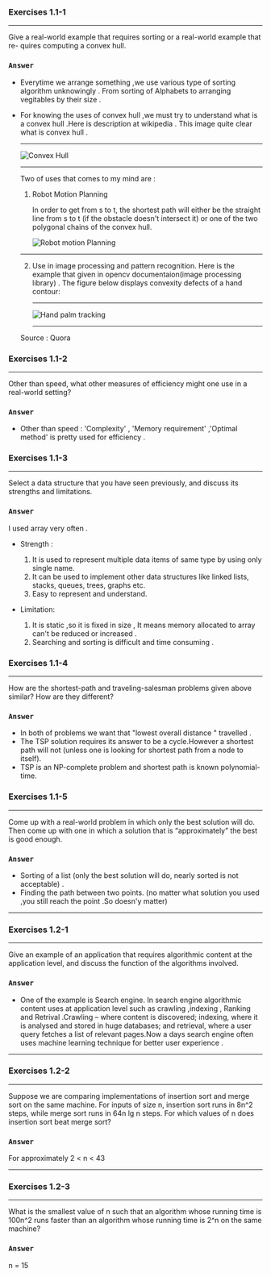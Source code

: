 ### Exercises 1.1-1
***
Give a real-world example that requires sorting or a real-world example that re-
quires computing a convex hull.

### `Answer`

* Everytime we arrange something ,we use various type of sorting algorithm unknowingly . From sorting of Alphabets to arranging vegitables by their size .

* For knowing the uses of convex hull ,we must try to understand what is a convex hull .Here is description at wikipedia .
  This image quite clear what is convex hull .
  ***
  ![Convex Hull](https://qph.ec.quoracdn.net/main-qimg-c9b2601253d4cbe8ab11570859ef2712-p)
  ***
  Two of uses that comes to my mind are :
  1. Robot Motion Planning 

	  In order to get from s to t, the shortest path will either be the straight line from s to t (if the obstacle doesn't intersect it) or one of the two polygonal chains of the convex hull.

	  ![Robot motion Planning](https://qph.ec.quoracdn.net/main-qimg-523e60e0af28b6f8a90942a17ea092ed-p)
  ***
  2. Use in image processing and pattern recognition.
  	Here is the example that given in opencv documentaion(image processing library) . 
  	The figure below displays convexity defects of a hand contour:
	  ***
	  ![Hand palm tracking](http://docs.opencv.org/2.4/_images/defects.png)
	  ***
  Source : Quora

### Exercises 1.1-2
***
Other than speed, what other measures of efficiency might one use in a real-world
setting?
  
### `Answer`

* Other than speed : 'Complexity' , 'Memory requirement' ,'Optimal method' is pretty used for efficiency .


### Exercises 1.1-3
***
Select a data structure that you have seen previously, and discuss its strengths and
limitations.

### `Answer`

I used array very often . 
* Strength : 
	1. It is used to represent multiple data items of same type by using only single name.
	2. It can be used to implement other data structures like linked lists, stacks, queues, trees, graphs etc.
	3. Easy to represent and understand.

* Limitation:

	1. It is static ,so it is fixed in size , It means memory allocated to array can't be reduced or increased .
	2. Searching and sorting is difficult and time consuming .  
	

### Exercises 1.1-4
***

How are the shortest-path and traveling-salesman problems given above similar?
How are they different?	

### `Answer`

* In both of problems we want that "lowest overall distance " travelled .
* The TSP solution requires its answer to be a cycle.However a shortest path will not (unless one is looking for shortest path 	  from a node to itself).
* TSP is an NP-complete problem and shortest path is known polynomial-time.

### Exercises 1.1-5
***
Come up with a real-world problem in which only the best solution will do. Then
come up with one in which a solution that is “approximately” the best is good
enough.

### `Answer`

* Sorting of a list (only the best solution will do, nearly sorted is not acceptable) .
* Finding the path between two points. (no matter what solution you used ,you still reach the point .So doesn'y matter)

***
### Exercises 1.2-1
***
Give an example of an application that requires algorithmic content at the application level, and discuss the function of the algorithms involved.

### `Answer`

* One of the example is Search engine. In search engine algorithmic content uses at application level such as crawling ,indexing , Ranking and Retrival .Crawling – where content is discovered; indexing, where it is analysed and stored in huge databases; and retrieval, where a user query fetches a list of relevant pages.Now a days search engine often uses machine learning technique for better user experience .


***
### Exercises 1.2-2
***
Suppose we are comparing implementations of insertion sort and merge sort on the
same machine. For inputs of size n, insertion sort runs in 8n^2 steps, while merge
sort runs in 64n lg n steps. For which values of n does insertion sort beat merge
sort?

### `Answer`
For approximately 2 < n < 43

***
### Exercises 1.2-3
***
What is the smallest value of n such that an algorithm whose running time is 100n^2
runs faster than an algorithm whose running time is 2^n on the same machine?

### `Answer`

n = 15





